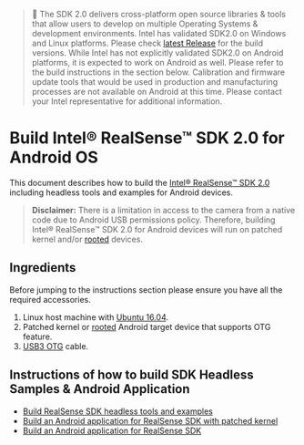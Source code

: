 >:pushpin: The SDK 2.0 delivers cross-platform open source libraries & tools that allow users to develop on multiple Operating Systems & development environments.  Intel has validated SDK2.0 on Windows and Linux platforms. Please check [latest Release](https://github.com/IntelRealSense/librealsense/releases) for the build versions.  While Intel has not explicitly validated SDK2.0 on Android platforms, it is expected to work on Android as well. Please refer to the build instructions in the section below. Calibration and firmware update tools that would be used in production and manufacturing processes are not available on Android at this time.  Please contact your Intel representative for additional information.


#  Build Intel&reg; RealSense&trade; SDK 2.0 for Android OS
This document describes how to build the [Intel&reg; RealSense&trade; SDK 2.0](https://github.com/IntelRealSense/librealsense) including headless tools and examples for Android devices.

> **Disclaimer:** There is a limitation in access to the camera from a native code due to Android USB permissions policy. Therefore, building Intel&reg; RealSense&trade; SDK 2.0 for Android devices will run on patched kernel and/or [rooted](https://en.wikipedia.org/wiki/Rooting_(Android)) devices.

## Ingredients
Before jumping to the instructions section please ensure you have all the required accessories. 
1. Linux host machine with [Ubuntu 16.04](https://www.ubuntu.com/download/desktop).
2. Patched kernel or [rooted](https://en.wikipedia.org/wiki/Rooting_(Android)) Android target device that supports OTG feature.
3. [USB3 OTG](https://en.wikipedia.org/wiki/USB_On-The-Go) cable.

## Instructions of how to build SDK Headless Samples & Android Application
* [Build RealSense SDK headless tools and examples](./AndroidNativeSamples.md)
* [Build an Android application for RealSense SDK with patched kernel](./AndroidAppWithoutlibuvc.md)
* [Build an Android application for RealSense SDK](./AndroidJavaApp.md)
